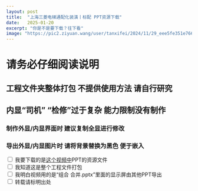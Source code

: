 ```yaml
---
layout: post
title:  "上海三菱电梯通配化装潢丨标配 PPT资源下载"
date:   2025-01-20
excerpt: "你是不是要下载？往下看"
image: "https://pic2.ziyuan.wang/user/tanxifei/2024/11/29_eee5fe351e766.jpg"
---
```


# 请务必仔细阅读说明

## 工程文件夹整体打包 不提供使用方法 请自行研究

## 内显“司机” “检修”过于复杂 能力限制没有制作

### 制作外显/内显界面时 建议复制全显进行修改

### 导出外显/内显图片时 请将背景替换为黑色 便于嵌入


<!-- 四个复选框 -->
<label><input type="checkbox" name="option" onclick="handleCheckboxClick(this)"> 我要下载的是<a href="https://www.bilibili.com/video/BV1W4cHeZErc" target="_blank">这个视频中</a>PPT的资源文件</label><br>
<label><input type="checkbox" name="option" onclick="handleCheckboxClick(this)"> 我知道这是整个工程文件打包</label><br>
<label><input type="checkbox" name="option" onclick="handleCheckboxClick(this)"> 我明白视频用的是“组合 合并.pptx”里面的显示屏由其他PPT导出</label><br>
<label><input type="checkbox" name="option" onclick="handleCheckboxClick(this)"> 转载请标明出处</label><br>

<!-- 跳转按钮，初始状态下是隐藏的 -->
<button id="submitButton" style="display:none;" onclick="location.href='https://www.123865.com/s/pvgrVv-wEuBh';">我要下载！</button>

<!-- 引入SweetAlert库 -->
<script src="https://cdn.jsdelivr.net/npm/sweetalert2@11"></script>

<script type="text/javascript">
function handleCheckboxClick(checkbox) {
    checkAllBoxes();
}

function checkAllBoxes() {
    var checkboxes = document.querySelectorAll('input[name="option"]');
    var button = document.getElementById('submitButton');
    var allChecked = true;
    for (var i = 0; i < checkboxes.length; i++) {
        if (!checkboxes[i].checked) {
            allChecked = false;
            break;
        }
    }

    // 更新下载按钮的状态
    button.style.display = allChecked ? 'block' : 'none';

    // 如果所有复选框都被选中，则弹出密码提示框
    if (allChecked) {
        Swal.fire({
            title: '恭喜！',
            text: '您已确认所有信息。\n下载密码：',
            icon: 'success'
        });
    }
}

window.onload = function() {
    checkAllBoxes();
}
</script>